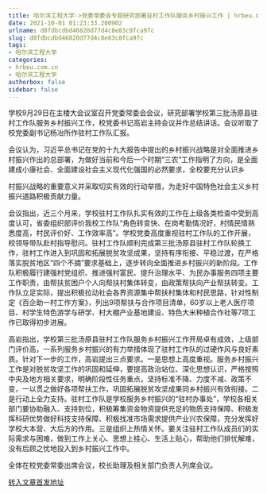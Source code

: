 ```yaml
---
title: 哈尔滨工程大学->党委常委会专题研究部署驻村工作队服务乡村振兴工作 | hrbeu.com.cn
date: 2021-10-01 01:23:33.200902
urlname: d8fdbcdbd46820d77d4c8e83c8fca97c
slug: d8fdbcdbd46820d77d4c8e83c8fca97c
tags: 
- 哈尔滨工程大学
categories:
- hrbeu.com.cn
- 哈尔滨工程大学
authorbox: false
sidebar: false
---
```

学校9月29日在主楼大会议室召开党委常委会会议，研究部署学校第三批汤原县驻村工作队服务乡村振兴工作，校党委书记高岩主持会议并作总结讲话。会议听取了校党委副书记杨冶所作驻村工作队汇报。

会议认为，习近平总书记在党的十九大报告中提出的乡村振兴战略是对全面推进乡村振兴作出的总部署，为做好当前和今后一个时期“三农”工作指明了方向，是全面建成小康社会、全面建设社会主义现代化强国的必然要求，全校要充分认识乡
<!--more-->
村振兴战略的重要意义并采取切实有效的行动举措，为走好中国特色社会主义乡村振兴道路积极贡献力量。

会议指出，近三个月来，学校驻村工作队扎实有效的工作在上级各类检查中受到高度认可，省委组织部评价我校工作队“角色转变快、在岗考勤情况好，村情民情熟悉度高，村民评价好、工作效率高”。学校党委高度重视驻村工作队的工作开展，校领导带队赴村指导慰问。驻村工作队顺利完成第三批汤原县驻村工作队轮换工作，驻村工作进入到巩固和拓展脱贫攻坚成果，坚持有序衔接、平稳过渡，在严格落实脱贫地区“四个不摘”要求基础上，逐步转向全面推进乡村振兴的新阶段。工作队积极履行建强村党组织、推进强村富民、提升治理水平、为民办事服务四项主要工作职责，由帮扶贫困户个人向帮扶村集体转变，由政策帮扶向产业帮扶转变。工作队立足实际，提出积极拉动社会各界资源集中帮扶村集体和村民思路，针对性制定《百企助一村工作方案》，列出9项帮扶与合作项目清单，60岁以上老人医疗项目、村学生特色游学与研学、村大棚产业基地建设、特色大米种植合作社等7项工作已取得初步进展。

高岩指出，学校第三批汤原县驻村工作队服务乡村振兴工作开局卓有成效，上级部门评价高，一系列服务乡村振兴的有力举措体现了驻村工作队的过硬作风与良好素质。针对下一步的工作，高岩提出三点要求。一是思想上高度重视。服务乡村振兴工作是对脱贫攻坚工作的巩固和延伸，要提高政治站位、深化思想认识，严格按照中央及地方相关要求，明确阶段性任务重点，坚持标准不降、力度不减、政策不变，一以贯之做好各项帮扶工作，巩固拓展脱贫攻坚成果同乡村振兴有效衔接。二是行动上全力支持。驻村工作队是学校服务乡村振兴的“驻村办事处”，学校各相关部门要协助融入、支持到位，积极筹集资金物资提供充足的物质支持保障、积极发挥科研优势做好科技支持保障、积极找准市场需求提供产业兴农保障，充分发挥好学校大本营、大后方的作用。三是组织上热情关怀。要关注驻村工作队成员们的实际需求与困难，做到工作上关心、思想上挂心、生活上贴心，帮助他们排忧解难，没有后顾之忧地投入到乡村振兴工作中。

全体在校党委常委出席会议，校长助理及相关部门负责人列席会议。



[转入文章首发地址](http://gongxue.cn/info/1141/67991.htm)